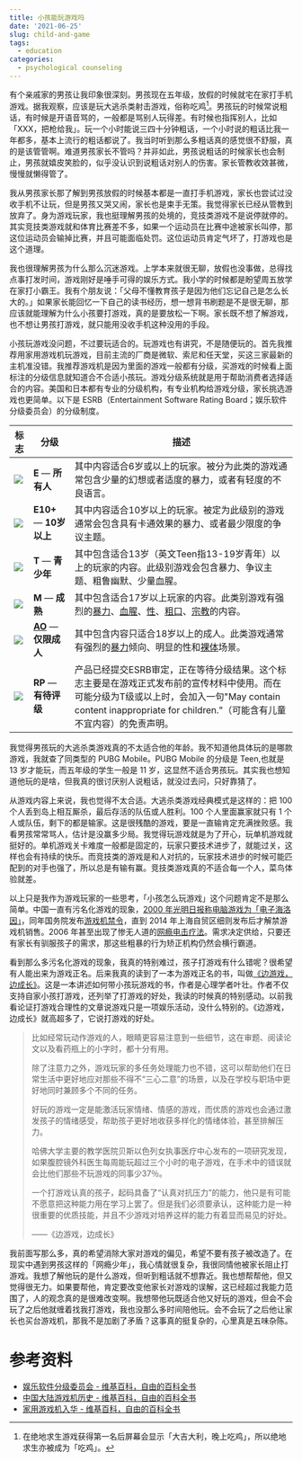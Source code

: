 ```yaml
---
title: 小孩能玩游戏吗
date: '2021-06-25'
slug: child-and-game
tags:
  - education
categories:
  - psychological counseling
---
```


<!--more-->

有个亲戚家的男孩让我印象很深刻。男孩现在五年级，放假的时候就宅在家打手机游戏。据我观察，应该是玩大逃杀类射击游戏，俗称吃鸡[^ji]。男孩玩的时候常说粗话，有时候是开语音骂的，一般都是骂别人玩得差。有时候也指挥别人，比如「XXX，把枪给我」。玩一个小时能说三四十分钟粗话，一个小时说的粗话比我一年都多，基本上流行的粗话都说了。我当时听到那么多粗话真的感觉很不舒服，真的是该管管啊。难道男孩家长不管吗？并非如此，男孩说粗话的时候家长也会制止，男孩就嬉皮笑脸的，似乎没认识到说粗话对别人的伤害。家长管教收效甚微，慢慢就懒得管了。

[^ji]: 在绝地求生游戏获得第一名后屏幕会显示「大吉大利，晚上吃鸡」，所以绝地求生亦被成为「吃鸡」。

我从男孩家长那了解到男孩放假的时候基本都是一直打手机游戏，家长也尝试过没收手机不让玩，但是男孩又哭又闹，家长也是束手无策。我觉得家长已经从管教到放弃了。身为游戏玩家，我也挺理解男孩的处境的，竞技类游戏不是说停就停的。其实竞技类游戏就和体育比赛差不多，如果一个运动员在比赛中途被家长叫停，那这位运动员会输掉比赛，并且可能面临处罚。这位运动员肯定气坏了，打游戏也是这个道理。

我也很理解男孩为什么那么沉迷游戏。上学本来就很无聊，放假也没事做，总得找点事打发时间，游戏刚好是唾手可得的娱乐方式。我小学的时候都是盼望周五放学在家打小霸王。我有个朋友说：「父母不懂教育孩子是因为他们忘记自己是怎么长大的。」如果家长能回忆一下自己的读书经历，想一想背书刷题是不是很无聊，那应该就能理解为什么小孩要打游戏，真的是要放松一下啊。家长既不想了解游戏，也不想让男孩打游戏，就只能用没收手机这种没用的手段。

小孩玩游戏没问题，不过要玩适合的。玩游戏也有讲究，不是随便玩的。首先我推荐用家用游戏机玩游戏，目前主流的厂商是微软、索尼和任天堂，买这三家最新的主机准没错。我推荐游戏机是因为里面的游戏一般都有分级，买游戏的时候看上面标注的分级信息就知道合不合适小孩玩。游戏分级系统就是用于帮助消费者选择适合的内容。美国和日本都有专业的分级机构，有专业机构给游戏分级，家长挑选游戏也更简单。以下是 ESRB（Entertainment Software Rating Board；娱乐软件分级委员会）的分级制度。

| 标志                                                         | 分级                                                         | 描述                                                         |
| ------------------------------------------------------------ | ------------------------------------------------------------ | ------------------------------------------------------------ |
| ![](https://upload.wikimedia.org/wikipedia/commons/e/e0/ESRB_2013_Everyone.svg) | **E** — **所有人**                                           | 其中内容适合6岁或以上的玩家。被分为此类的游戏通常包含少量的幻想或者适度的暴力，或者有轻度的不良语言。 |
| ![](https://upload.wikimedia.org/wikipedia/commons/7/70/ESRB_2013_Everyone_10%2B.svg) | **E10+** — **10岁以上**                                      | 其中内容适合10岁以上的玩家。被定为此级别的游戏通常会包含具有卡通效果的暴力、或者最少限度的争议主题。 |
| ![](https://upload.wikimedia.org/wikipedia/commons/8/8f/ESRB_2013_Teen.svg) | **T** — **青少年**                                           | 其中包含适合13岁（英文Teen指13-19岁青年）以上的玩家的内容。此级别游戏会包含暴力、争议主题、粗鲁幽默、少量血腥。 |
| ![](https://upload.wikimedia.org/wikipedia/commons/8/8f/ESRB_2013_Teen.svg) | **M** — **成熟**                                             | 其中包含适合17岁以上玩家的内容。此类别游戏有强烈的[暴力](https://zh.wikipedia.org/wiki/暴力)、[血腥](https://zh.wikipedia.org/w/index.php?title=血腥&action=edit&redlink=1)、[性](https://zh.wikipedia.org/wiki/性_(生物學))、[粗口](https://zh.wikipedia.org/wiki/粗口)、[宗教](https://zh.wikipedia.org/wiki/宗教)的内容。 |
| ![](https://upload.wikimedia.org/wikipedia/commons/8/8d/ESRB_2013_Adults_Only.svg) | **[AO](https://zh.wikipedia.org/wiki/AO级游戏列表)** — **仅限成人** | 其中包含内容只适合18岁以上的成人。此类游戏通常有强烈的[暴力](https://zh.wikipedia.org/wiki/暴力)倾向、明显的性和[裸体](https://zh.wikipedia.org/wiki/裸体)场景。 |
| ![](https://upload.wikimedia.org/wikipedia/commons/4/45/ESRB_2013_Rating_Pending.svg) | **RP** — **有待评级**                                        | 产品已经提交ESRB审定，正在等待分级结果。这个标志主要是在游戏正式发布前的宣传材料中使用。而在可能分级为T级或以上时，会加入一句"May contain content inappropriate for children."（可能含有儿童不宜内容）的免责声明。 |

我觉得男孩玩的大逃杀类游戏真的不太适合他的年龄。我不知道他具体玩的是哪款游戏，我就查了同类型的 PUBG Mobile。PUBG Mobile 的分级是 Teen,也就是 13 岁才能玩，而五年级的学生一般是 11 岁，这显然不适合男孩玩。其实我也想知道他玩的是啥，但我真的很讨厌别人说粗话，就没过去问，只好靠猜了。

从游戏内容上来说，我也觉得不太合适。大逃杀类游戏经典模式是这样的：把 100 个人丢到岛上相互厮杀，最后存活的队伍或人胜利。100 个人里面赢家就只有 1 个人或队伍，剩下的都是输家。这是很残酷的游戏，要是一直输肯定充满挫败感。我看男孩常常骂人，估计是没赢多少局。我觉得玩游戏就是为了开心，玩单机游戏就挺好的。单机游戏关卡难度一般都是固定的，玩家只要技术进步了，就能过关，这样也会有持续的快乐。而竞技类的游戏是和人对抗的，玩家技术进步的时候可能匹配到的对手也强了，所以总是有输有赢。竞技类游戏真的不适合每一个人，菜鸟体验就差。

以上只是我作为游戏玩家的一些思考，「小孩怎么玩游戏」这个问题肯定不是那么简单。中国一直有污名化游戏的现象，[2000 年光明日报称电脑游戏为「电子海洛因」](https://www.gmw.cn/01gmrb/2000-05/09/GB/05%5E18415%5E0%5EGMA2-013.htm)，同年国务院发布[游戏机禁令](https://web.archive.org/web/20040405191024/http://www.people.com.cn/GB/channel1/10/20000630/124651.html)，直到 2014 年上海自贸区细则发布后才解禁游戏机销售。2006 年甚至出现了惨无人道的[网瘾电击疗法](https://zh.wikipedia.org/zh-cn/%E7%94%B5%E5%87%BB%E6%B3%95%E6%B2%BB%E7%96%97%E7%BD%91%E7%BB%9C%E6%88%90%E7%98%BE)。需求决定供给，只要还有家长有驯服孩子的需求，那这些粗暴的行为矫正机构仍然会横行霸道。

看到那么多污名化游戏的现象，我真的特别难过，孩子打游戏有什么错呢？很希望有人能出来为游戏正名。后来我真的读到了一本为游戏正名的书，叫做[《边游戏，边成长》](https://book.douban.com/subject/35127009/)。这是一本讲述如何带小孩玩游戏的书，作者是心理学者叶壮。作者不仅支持自家小孩打游戏，还列举了打游戏的好处，我读的时候真的特别感动。以前我看论证打游戏合理性的文章说游戏只是一项娱乐活动，没什么特别的。《边游戏，边成长》就高超多了，它说打游戏的好处。

> 比如经常玩动作游戏的人，眼睛更容易注意到一些细节，这在审题、阅读论文以及看药瓶上的小字时，都十分有用。
>
> 除了注意力之外，游戏玩家的多任务处理能力也不错，这可以帮助他们在日常生活中更好地应对那些不得不“三心二意”的场景，以及在学校与职场中更好地同时兼顾多个不同的任务。
>
> 好玩的游戏一定是能激活玩家情绪、情感的游戏，而优质的游戏也会通过激发孩子的情绪感受，帮助孩子更好地收获多样化的情绪体验，甚至排解压力。
>
> 哈佛大学主要的教学医院贝斯以色列女执事医疗中心发布的一项研究发现，如果腹腔镜外科医生每周能玩超过三个小时的电子游戏，在手术中的错误就会比他们那些不玩游戏的同事少37％。
>
> 一个打游戏认真的孩子，起码具备了“认真对抗压力”的能力，他只是有可能不愿意把这种能力用在学习上罢了。但是我们必须要承认，这种能力是一种很重要的优质技能，并且不少游戏对培养这样的能力有着显而易见的好处。
>
> ——《边游戏，边成长》

我前面写那么多，真的希望消除大家对游戏的偏见，希望不要有孩子被改造了。在现实中遇到男孩这样的「网瘾少年」，我心情就很复杂，我很同情他被家长阻止打游戏。我想了解他玩的是什么游戏，但听到粗话就不想靠近。我也想帮帮他，但又觉得很无力。如果要帮他，肯定要改变他家长对游戏的误解，这已经超过我能力范围了，人的观念真的是很难改变啊。我想带他玩既适合他又好玩的游戏，但会不会玩了之后他就缠着找我打游戏，我也没那么多时间陪他玩。会不会玩了之后他让家长也买台游戏机，那我不是加剧了矛盾？这事真的挺复杂的，心里真是五味杂陈。

# 参考资料

- [娱乐软件分级委员会 - 维基百科，自由的百科全书](https://zh.wikipedia.org/zh-cn/%E5%A8%9B%E6%A8%82%E8%BB%9F%E4%BB%B6%E5%88%86%E7%B4%9A%E5%A7%94%E5%93%A1%E6%9C%83)
- [中国大陆游戏机历史 - 维基百科，自由的百科全书](https://zh.wikipedia.org/zh-cn/%E4%B8%AD%E5%9B%BD%E5%A4%A7%E9%99%86%E6%B8%B8%E6%88%8F%E6%9C%BA%E5%8E%86%E5%8F%B2)
- [家用游戏机入华 - 维基百科，自由的百科全书](https://zh.wikipedia.org/zh-cn/%E5%AE%B6%E7%94%A8%E6%B8%B8%E6%88%8F%E6%9C%BA%E5%85%A5%E5%8D%8E)

